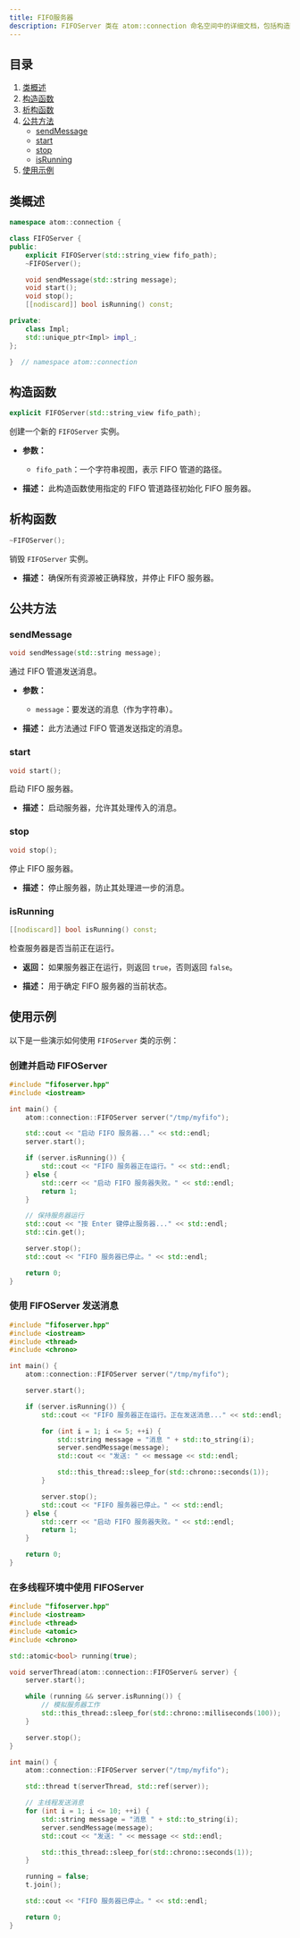 ```yaml
---
title: FIFO服务器
description: FIFOServer 类在 atom::connection 命名空间中的详细文档，包括构造函数、公共方法和管理处理 FIFO 消息的服务器的使用示例。
---
```


## 目录

1. [类概述](#类概述)
2. [构造函数](#构造函数)
3. [析构函数](#析构函数)
4. [公共方法](#公共方法)
   - [sendMessage](#sendmessage)
   - [start](#start)
   - [stop](#stop)
   - [isRunning](#isrunning)
5. [使用示例](#使用示例)

## 类概述

```cpp
namespace atom::connection {

class FIFOServer {
public:
    explicit FIFOServer(std::string_view fifo_path);
    ~FIFOServer();

    void sendMessage(std::string message);
    void start();
    void stop();
    [[nodiscard]] bool isRunning() const;

private:
    class Impl;
    std::unique_ptr<Impl> impl_;
};

}  // namespace atom::connection
```

## 构造函数

```cpp
explicit FIFOServer(std::string_view fifo_path);
```

创建一个新的 `FIFOServer` 实例。

- **参数：**

  - `fifo_path`：一个字符串视图，表示 FIFO 管道的路径。

- **描述：** 此构造函数使用指定的 FIFO 管道路径初始化 FIFO 服务器。

## 析构函数

```cpp
~FIFOServer();
```

销毁 `FIFOServer` 实例。

- **描述：** 确保所有资源被正确释放，并停止 FIFO 服务器。

## 公共方法

### sendMessage

```cpp
void sendMessage(std::string message);
```

通过 FIFO 管道发送消息。

- **参数：**

  - `message`：要发送的消息（作为字符串）。

- **描述：** 此方法通过 FIFO 管道发送指定的消息。

### start

```cpp
void start();
```

启动 FIFO 服务器。

- **描述：** 启动服务器，允许其处理传入的消息。

### stop

```cpp
void stop();
```

停止 FIFO 服务器。

- **描述：** 停止服务器，防止其处理进一步的消息。

### isRunning

```cpp
[[nodiscard]] bool isRunning() const;
```

检查服务器是否当前正在运行。

- **返回：** 如果服务器正在运行，则返回 `true`，否则返回 `false`。

- **描述：** 用于确定 FIFO 服务器的当前状态。

## 使用示例

以下是一些演示如何使用 `FIFOServer` 类的示例：

### 创建并启动 FIFOServer

```cpp
#include "fifoserver.hpp"
#include <iostream>

int main() {
    atom::connection::FIFOServer server("/tmp/myfifo");

    std::cout << "启动 FIFO 服务器..." << std::endl;
    server.start();

    if (server.isRunning()) {
        std::cout << "FIFO 服务器正在运行。" << std::endl;
    } else {
        std::cerr << "启动 FIFO 服务器失败。" << std::endl;
        return 1;
    }

    // 保持服务器运行
    std::cout << "按 Enter 键停止服务器..." << std::endl;
    std::cin.get();

    server.stop();
    std::cout << "FIFO 服务器已停止。" << std::endl;

    return 0;
}
```

### 使用 FIFOServer 发送消息

```cpp
#include "fifoserver.hpp"
#include <iostream>
#include <thread>
#include <chrono>

int main() {
    atom::connection::FIFOServer server("/tmp/myfifo");

    server.start();

    if (server.isRunning()) {
        std::cout << "FIFO 服务器正在运行。正在发送消息..." << std::endl;

        for (int i = 1; i <= 5; ++i) {
            std::string message = "消息 " + std::to_string(i);
            server.sendMessage(message);
            std::cout << "发送: " << message << std::endl;

            std::this_thread::sleep_for(std::chrono::seconds(1));
        }

        server.stop();
        std::cout << "FIFO 服务器已停止。" << std::endl;
    } else {
        std::cerr << "启动 FIFO 服务器失败。" << std::endl;
        return 1;
    }

    return 0;
}
```

### 在多线程环境中使用 FIFOServer

```cpp
#include "fifoserver.hpp"
#include <iostream>
#include <thread>
#include <atomic>
#include <chrono>

std::atomic<bool> running(true);

void serverThread(atom::connection::FIFOServer& server) {
    server.start();

    while (running && server.isRunning()) {
        // 模拟服务器工作
        std::this_thread::sleep_for(std::chrono::milliseconds(100));
    }

    server.stop();
}

int main() {
    atom::connection::FIFOServer server("/tmp/myfifo");

    std::thread t(serverThread, std::ref(server));

    // 主线程发送消息
    for (int i = 1; i <= 10; ++i) {
        std::string message = "消息 " + std::to_string(i);
        server.sendMessage(message);
        std::cout << "发送: " << message << std::endl;

        std::this_thread::sleep_for(std::chrono::seconds(1));
    }

    running = false;
    t.join();

    std::cout << "FIFO 服务器已停止。" << std::endl;

    return 0;
}
```
